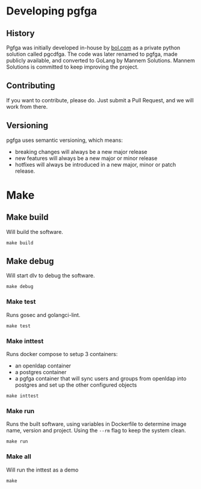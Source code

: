 # Developing pgfga

## History

Pgfga was initially developed in-house by [bol.com](https://www.bol.com) as a private python solution called pgcdfga.
The code was later renamed to pgfga, made publicly available,  and converted to GoLang by Mannem Solutions.
Mannem Solutions is committed to keep improving the project.

## Contributing

If you want to contribute, please do.
Just submit a Pull Request, and we will work from there.

## Versioning
pgfga uses semantic versioning, which means:
- breaking changes will always be a new major release
- new features will always be a new major or minor release
- hotfixes will always be introduced in a new major, minor or patch release.

# Make

## Make build

Will build the software.

```
make build
```

## Make debug

Will start dlv to debug the software.

```
make debug
```

### Make test

Runs gosec and golangci-lint.

```
make test
```

### Make inttest

Runs docker compose to setup 3 containers:
- an openldap container
- a postgres container
- a pgfga container that will sync users and groups from openldap into postgres and set up the other configured objects

```
make inttest
```

### Make run

Runs the built software, using variables in Dockerfile to determine image name, version and project. Using the `--rm` flag to keep the system clean.

```
make run
```

### Make all

Will run the inttest as a demo

```
make
```

